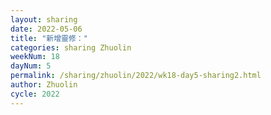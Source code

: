 ```yaml
---
layout: sharing
date: 2022-05-06
title: "新增靈修："
categories: sharing Zhuolin
weekNum: 18
dayNum: 5
permalink: /sharing/zhuolin/2022/wk18-day5-sharing2.html
author: Zhuolin
cycle: 2022
---  
```


